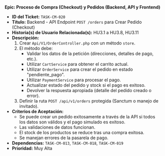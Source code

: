 **Epic: Proceso de Compra (Checkout) y Pedidos (Backend, API y Frontend)**

* **ID del Ticket:** `TASK-CM-020`
* **Título:** Backend - API Endpoint `POST /orders` para Crear Pedido (Checkout)
* **Historia(s) de Usuario Relacionada(s):** HU3.1 a HU3.8, HU3.11
* **Descripción:**
    1.  Crear `Api/V1/OrderController.php` con un método `store`.
    2.  El método debe:
        * Validar los datos de la petición (direcciones, detalles de pago, etc.).
        * Utilizar `CartService` para obtener el carrito actual.
        * Utilizar `OrderService` para crear el pedido en estado "pendiente_pago".
        * Utilizar `PaymentService` para procesar el pago.
        * Actualizar estado del pedido y stock si el pago es exitoso.
        * Devolver la respuesta apropiada (detalle del pedido creado o error).
    3.  Definir la ruta `POST /api/v1/orders` protegida (Sanctum o manejo de invitado).
* **Criterios de Aceptación:**
    * Se puede crear un pedido exitosamente a través de la API si todos los datos son válidos y el pago simulado es exitoso.
    * Las validaciones de datos funcionan.
    * El stock de los productos se reduce tras una compra exitosa.
    * Se manejan errores de la pasarela de pago.
* **Dependencias:** `TASK-CM-013`, `TASK-CM-018`, `TASK-CM-019`
* **Prioridad:** Muy Alta 
